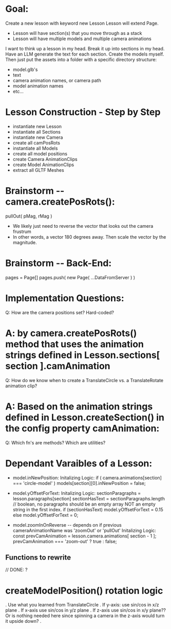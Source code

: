 # Goal: 
Create a new lesson with keyword new Lesson
Lesson will extend Page. 
- Lesson will have section(s) that you move through as a stack
- Lesson will have multiple models and multiple camera animations

I want to think up a lesson in my head. Break it up into sections in my head.
Have an LLM generate the text for each section. 
Create the models myself. 
Then just put the assets into a folder with a specific directory structure:
- model.glb's
- text
- camera animation names, or camera path
- model animation names
- etc...

# Lesson Construction - Step by Step 
- instantiate new Lesson
- instantiate all Sections
- instantiate new Camera
- create all camPosRots
- instantiate all Models
- create all model positions
- create Camera AnimationClips
- create Model AnimationClips
- extract all GLTF Meshes



# Brainstorm -- camera.createPosRots():
pullOut( pMag, rMag )
- We likely just need to reverse the vector that looks out the camera frustrum
- In other words, a vector 180 degrees away. Then scale the vector by the magnitude.

# Brainstorm -- Back-End:      
pages = Page[]
pages.push( new Page( ...DataFromServer ) )




# Implementation Questions: 

Q: How are the camera positions set? Hard-coded? 
  # A: by camera.createPosRots() method that uses the animation strings defined in Lesson.sections[ section ].camAnimation

Q: How do we know when to create a TranslateCircle vs. a TranslateRotate animation clip?
  # A: Based on the animation strings defined in Lesson.createSection() in the config property camAnimation: 

Q: Which fn's are methods? Which are utilities?




# Dependant Varaibles of a Lesson:

- model.inNewPosition:
  Initalizing Logic:
    if ( camera.animations[section] === 'circle-model' ) models[section][0].inNewPosition = false;


- model.yOffsetForText:
  Initalizing Logic:
    sectionParagraphs = lesson.paragraphs[section]
    sectionHasText = sectionParagraphs.length // boolean, no paragraphs should be an empty array NOT an empty string in the first index. 
    if (sectionHasText) model.yOffsetForText = 0.15
    else model.yOffsetForText = 0;


- model.zoomInOnReverse -- depends on if previous cameraAnimationName was 'zoomOut' or 'pullOut'
  Initalizing Logic:
    const prevCamAnimation = lesson.camera.animations[ section - 1 ];
    prevCamAnimation === 'zoom-out' ? true : false;












  














































## Functions to rewrite

// DONE:  ?
# createModelPosition() rotation logic
 . Use what you learned from TranslateCircle
    . If y-axis: 
      use sin/cos in x/z plane
    . If x-axis
      use sin/cos in y/z plane 
    . If z-axis
      use sin/cos in x/y plane?? Or is nothing needed here since spinning a camera in the z-axis would turn it upside down?
.